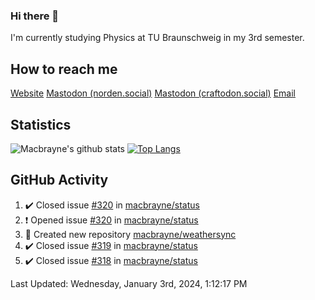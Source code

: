 ### Hi there 👋
I'm currently studying Physics at TU Braunschweig in my 3rd semester.

## How to reach me
[Website](https://florentin-schleuss.de)
<a rel="me" href="https://norden.social/@florentin">Mastodon (norden.social)</a>
<a rel="me" href="https://craftodon.social/@frodolon">Mastodon (craftodon.social)</a>
[Email](mailto:hello@macbrayne.de)

## Statistics
![Macbrayne's github stats](https://github-readme-stats.vercel.app/api?username=macbrayne&count_private=true&show_icons=true&hide_rank=true&custom_title=macbrayne's%20GitHub%20Stats)
[![Top Langs](https://github-readme-stats.vercel.app/api/top-langs/?username=macbrayne&exclude_repo=liftron&layout=compact)](https://github.com/anuraghazra/github-readme-stats)
## GitHub Activity

<!--RECENT_ACTIVITY:start-->
1. ✔️ Closed issue [#320](https://github.com/macbrayne/status/issues/320) in [macbrayne/status](https://github.com/macbrayne/status)
2. ❗️ Opened issue [#320](https://github.com/macbrayne/status/issues/320) in [macbrayne/status](https://github.com/macbrayne/status)
3. 📔 Created new repository [macbrayne/weathersync](https://github.com/macbrayne/weathersync)
4. ✔️ Closed issue [#319](https://github.com/macbrayne/status/issues/319) in [macbrayne/status](https://github.com/macbrayne/status)
5. ✔️ Closed issue [#318](https://github.com/macbrayne/status/issues/318) in [macbrayne/status](https://github.com/macbrayne/status)
<!--RECENT_ACTIVITY:end-->

<!--RECENT_ACTIVITY:last_update-->
Last Updated: Wednesday, January 3rd, 2024, 1:12:17 PM
<!--RECENT_ACTIVITY:last_update_end-->


<!--
**macbrayne/macbrayne** is a ✨ _special_ ✨ repository because its `README.md` (this file) appears on your GitHub profile.

Here are some ideas to get you started:

- 🔭 I’m currently working on ...
- 🌱 I’m currently learning ...
- 👯 I’m looking to collaborate on ...
- 🤔 I’m looking for help with ...
- 💬 Ask me about ...
- 📫 How to reach me: ...
- 😄 Pronouns: ...
- ⚡ Fun fact: ...
-->
